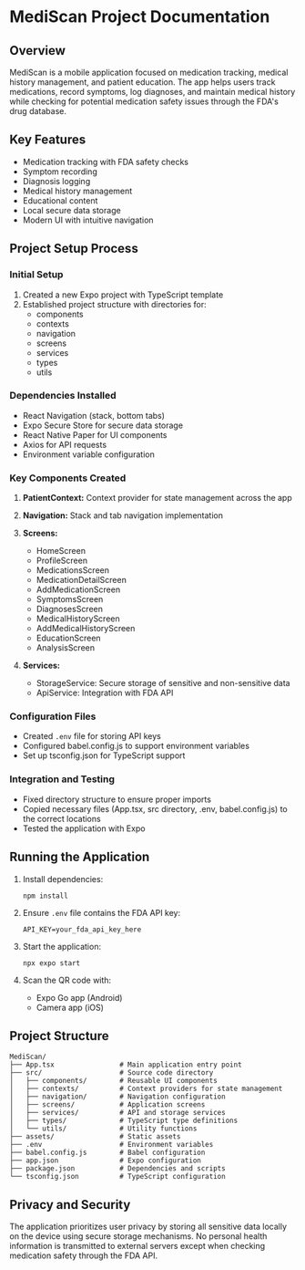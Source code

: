 # MediScan Project Documentation

## Overview
MediScan is a mobile application focused on medication tracking, medical history management, and patient education. The app helps users track medications, record symptoms, log diagnoses, and maintain medical history while checking for potential medication safety issues through the FDA's drug database.

## Key Features
- Medication tracking with FDA safety checks
- Symptom recording
- Diagnosis logging
- Medical history management
- Educational content
- Local secure data storage
- Modern UI with intuitive navigation

## Project Setup Process

### Initial Setup
1. Created a new Expo project with TypeScript template
2. Established project structure with directories for:
   - components
   - contexts
   - navigation
   - screens
   - services
   - types
   - utils

### Dependencies Installed
- React Navigation (stack, bottom tabs)
- Expo Secure Store for secure data storage
- React Native Paper for UI components
- Axios for API requests
- Environment variable configuration

### Key Components Created
1. **PatientContext:** Context provider for state management across the app
2. **Navigation:** Stack and tab navigation implementation
3. **Screens:**
   - HomeScreen
   - ProfileScreen
   - MedicationsScreen
   - MedicationDetailScreen
   - AddMedicationScreen
   - SymptomsScreen
   - DiagnosesScreen
   - MedicalHistoryScreen
   - AddMedicalHistoryScreen
   - EducationScreen
   - AnalysisScreen

4. **Services:**
   - StorageService: Secure storage of sensitive and non-sensitive data
   - ApiService: Integration with FDA API

### Configuration Files
- Created `.env` file for storing API keys
- Configured babel.config.js to support environment variables
- Set up tsconfig.json for TypeScript support

### Integration and Testing
- Fixed directory structure to ensure proper imports
- Copied necessary files (App.tsx, src directory, .env, babel.config.js) to the correct locations
- Tested the application with Expo

## Running the Application

1. Install dependencies:
   ```
   npm install
   ```

2. Ensure `.env` file contains the FDA API key:
   ```
   API_KEY=your_fda_api_key_here
   ```

3. Start the application:
   ```
   npx expo start
   ```

4. Scan the QR code with:
   - Expo Go app (Android)
   - Camera app (iOS)

## Project Structure
```
MediScan/
├── App.tsx                # Main application entry point
├── src/                   # Source code directory
│   ├── components/        # Reusable UI components
│   ├── contexts/          # Context providers for state management
│   ├── navigation/        # Navigation configuration
│   ├── screens/           # Application screens
│   ├── services/          # API and storage services
│   ├── types/             # TypeScript type definitions
│   └── utils/             # Utility functions
├── assets/                # Static assets
├── .env                   # Environment variables
├── babel.config.js        # Babel configuration
├── app.json               # Expo configuration
├── package.json           # Dependencies and scripts
└── tsconfig.json          # TypeScript configuration
```

## Privacy and Security
The application prioritizes user privacy by storing all sensitive data locally on the device using secure storage mechanisms. No personal health information is transmitted to external servers except when checking medication safety through the FDA API.
